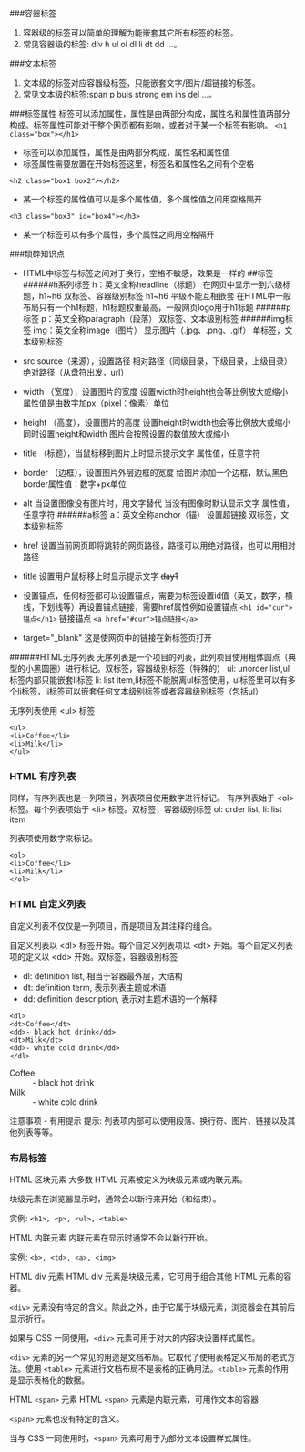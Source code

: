 ###容器标签
1. 容器级的标签可以简单的理解为能嵌套其它所有标签的标签。
2. 常见容器级的标签: div h ul ol dl li dt dd ...。
 

###文本标签
1. 文本级的标签对应容器级标签，只能嵌套文字/图片/超链接的标签。
2. 常见文本级的标签:span p buis strong em ins del ...。

###标签属性
标签可以添加属性，属性是由两部分构成，属性名和属性值两部分构成。标签属性可能对于整个网页都有影响，或者对于某一个标签有影响。
`<h1 class="box"></h1>`

- 标签可以添加属性，属性是由两部分构成，属性名和属性值
- 标签属性需要放置在开始标签这里，标签名和属性名之间有个空格

`<h2 class="box1 box2"></h2>`
- 某一个标签的属性值可以是多个属性值，多个属性值之间用空格隔开

`<h3 class="box3" id="box4"></h3>`
- 某一个标签可以有多个属性，多个属性之间用空格隔开

###琐碎知识点
- HTML中标签与标签之间对于换行，空格不敏感，效果是一样的
##标签
######h系列标签
h：英文全称headline（标题）
在网页中显示一到六级标题，h1~h6
双标签、容器级别标签
h1~h6 平级不能互相嵌套
在HTML中一般布局只有一个h1标题，h1标题权重最高，一般网页logo用于h1标题
######p标签
p：英文全称paragraph（段落）
双标签、文本级别标签
######img标签
img：英文全称image（图片）
显示图片（.jpg、.png、.gif）
单标签，文本级别标签
- src source（来源），设置路径
   相对路径（同级目录，下级目录，上级目录）
   绝对路径（从盘符出发，url）

- width （宽度），设置图片的宽度
   设置width时height也会等比例放大或缩小
   属性值是由数字加px（pixel：像素）单位
- height （高度），设置图片的高度
   设置height时width也会等比例放大或缩小
   同时设置height和width 图片会按照设置的数值放大或缩小
- title （标题），当鼠标移到图片上时显示提示文字
   属性值，任意字符
- border （边框），设置图片外层边框的宽度
   给图片添加一个边框，默认黑色
   border属性值：数字+px单位
- alt 当设置图像没有图片时，用文字替代
   当没有图像时默认显示文字
   属性值，任意字符
######a标签
a：英文全称anchor（锚）
设置超链接
双标签，文本级别标签
- href 设置当前网页即将跳转的网页路径，路径可以用绝对路径，也可以用相对路径
- title 设置用户鼠标移上时显示提示文字
~~day1~~
- 设置锚点，任何标签都可以设置锚点，需要为标签设置id值（英文，数字，横线，下划线等）再设置锚点链接，需要href属性例如设置锚点 `<h1 id="cur">锚点</h1>` 链接锚点 `<a href="#cur">锚点链接</a>`
- target="_blank"
        这是使网页中的链接在新标签页打开

######HTML无序列表
无序列表是一个项目的列表，此列项目使用粗体圆点（典型的小黑圆圈）进行标记。双标签，容器级别标签（特殊的）
ul: unorder list,ul标签内部只能嵌套li标签
li: list item,li标签不能脱离ul标签使用，ul标签里可以有多个li标签，li标签可以嵌套任何文本级别标签或者容器级别标签（包括ul）

无序列表使用 \<ul> 标签

```
<ul>
<li>Coffee</li>
<li>Milk</li>
</ul>
```

### HTML 有序列表
同样，有序列表也是一列项目，列表项目使用数字进行标记。 有序列表始于 \<ol> 标签。每个列表项始于 \<li> 标签。双标签，容器级别标签
ol: order list,
li: list item

列表项使用数字来标记。

```
<ol>
<li>Coffee</li>
<li>Milk</li>
</ol>
```


### HTML 自定义列表
自定义列表不仅仅是一列项目，而是项目及其注释的组合。

自定义列表以 \<dl> 标签开始。每个自定义列表项以 \<dt> 开始。每个自定义列表项的定义以 \<dd> 开始。双标签，容器级别标签
- dl: definition list, 相当于容器最外层，大结构
- dt: definition term, 表示列表主题或术语
- dd: definition description, 表示对主题术语的一个解释

```
<dl>
<dt>Coffee</dt>
<dd>- black hot drink</dd>
<dt>Milk</dt>
<dd>- white cold drink</dd>
</dl>
```
<dl>
<dt>Coffee</dt>
<dd>- black hot drink</dd>
<dt>Milk</dt>
<dd>- white cold drink</dd>
</dl>

注意事项 - 有用提示
提示: 列表项内部可以使用段落、换行符、图片、链接以及其他列表等等。

### 布局标签

HTML 区块元素
大多数 HTML 元素被定义为块级元素或内联元素。

块级元素在浏览器显示时，通常会以新行来开始（和结束）。

实例: `<h1>, <p>, <ul>, <table>`

HTML 内联元素
内联元素在显示时通常不会以新行开始。

实例: `<b>, <td>, <a>, <img>`

HTML div  元素
HTML div 元素是块级元素，它可用于组合其他 HTML 元素的容器。

`<div>` 元素没有特定的含义。除此之外，由于它属于块级元素，浏览器会在其前后显示折行。

如果与 CSS 一同使用，`<div>` 元素可用于对大的内容块设置样式属性。

`<div>` 元素的另一个常见的用途是文档布局。它取代了使用表格定义布局的老式方法。使用 `<table>` 元素进行文档布局不是表格的正确用法。`<table>` 元素的作用是显示表格化的数据。

HTML `<span>` 元素
HTML `<span>` 元素是内联元素，可用作文本的容器

`<span>` 元素也没有特定的含义。

当与 CSS 一同使用时，`<span>` 元素可用于为部分文本设置样式属性。



